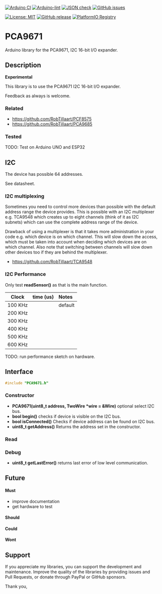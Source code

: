 
[![Arduino CI](https://github.com/RobTillaart/PCA9671/workflows/Arduino%20CI/badge.svg)](https://github.com/marketplace/actions/arduino_ci)
[![Arduino-lint](https://github.com/RobTillaart/PCA9671/actions/workflows/arduino-lint.yml/badge.svg)](https://github.com/RobTillaart/PCA9671/actions/workflows/arduino-lint.yml)
[![JSON check](https://github.com/RobTillaart/PCA9671/actions/workflows/jsoncheck.yml/badge.svg)](https://github.com/RobTillaart/PCA9671/actions/workflows/jsoncheck.yml)
[![GitHub issues](https://img.shields.io/github/issues/RobTillaart/PCA9671.svg)](https://github.com/RobTillaart/PCA9671/issues)

[![License: MIT](https://img.shields.io/badge/license-MIT-green.svg)](https://github.com/RobTillaart/PCA9671/blob/master/LICENSE)
[![GitHub release](https://img.shields.io/github/release/RobTillaart/PCA9671.svg?maxAge=3600)](https://github.com/RobTillaart/PCA9671/releases)
[![PlatformIO Registry](https://badges.registry.platformio.org/packages/robtillaart/library/PCA9671.svg)](https://registry.platformio.org/libraries/robtillaart/PCA9671)


# PCA9671

Arduino library for the PCA9671, I2C 16-bit I/O expander.


## Description

**Experimental**

This library is to use the PCA9671 I2C 16-bit I/O expander.


Feedback as always is welcome.




### Related

- https://github.com/RobTillaart/PCF8575
- https://github.com/RobTillaart/PCA9685


### Tested

TODO: Test on Arduino UNO and ESP32


## I2C

The device has possible 64 addresses.

See datasheet.


### I2C multiplexing

Sometimes you need to control more devices than possible with the default
address range the device provides.
This is possible with an I2C multiplexer e.g. TCA9548 which creates up 
to eight channels (think of it as I2C subnets) which can use the complete 
address range of the device. 

Drawback of using a multiplexer is that it takes more administration in 
your code e.g. which device is on which channel. 
This will slow down the access, which must be taken into account when
deciding which devices are on which channel.
Also note that switching between channels will slow down other devices 
too if they are behind the multiplexer.

- https://github.com/RobTillaart/TCA9548


### I2C Performance

Only test **readSensor()** as that is the main function.


|  Clock     |  time (us)  |  Notes  |
|:----------:|:-----------:|:--------|
|   100 KHz  |             |  default 
|   200 KHz  |             |
|   300 KHz  |             |
|   400 KHz  |             |
|   500 KHz  |             |
|   600 KHz  |             |


TODO: run performance sketch on hardware.


## Interface

```cpp
#include "PCA9671.h"
```

### Constructor

- **PCA9671(uint8_t address, TwoWire \*wire = &Wire)** optional select I2C bus.
- **bool begin()** checks if device is visible on the I2C bus.
- **bool isConnected()** Checks if device address can be found on I2C bus.
- **uint8_t getAddress()** Returns the address set in the constructor.


### Read




### Debug

- **uint8_t getLastError()** returns last error of low level communication.


## Future

#### Must

- improve documentation
- get hardware to test

#### Should


#### Could


#### Wont


## Support

If you appreciate my libraries, you can support the development and maintenance.
Improve the quality of the libraries by providing issues and Pull Requests, or
donate through PayPal or GitHub sponsors.

Thank you,



